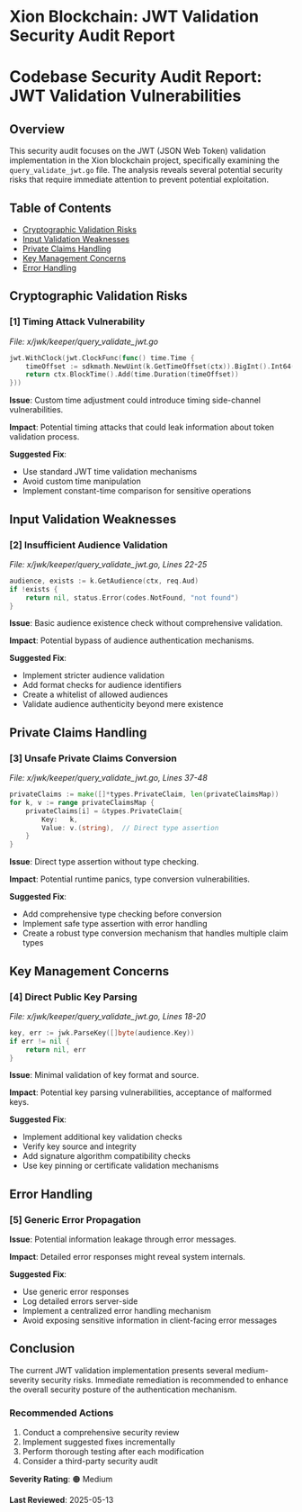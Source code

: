 # Xion Blockchain: JWT Validation Security Audit Report

# Codebase Security Audit Report: JWT Validation Vulnerabilities

## Overview

This security audit focuses on the JWT (JSON Web Token) validation implementation in the Xion blockchain project, specifically examining the `query_validate_jwt.go` file. The analysis reveals several potential security risks that require immediate attention to prevent potential exploitation.

## Table of Contents
- [Cryptographic Validation Risks](#cryptographic-validation-risks)
- [Input Validation Weaknesses](#input-validation-weaknesses)
- [Private Claims Handling](#private-claims-handling)
- [Key Management Concerns](#key-management-concerns)
- [Error Handling](#error-handling)

## Cryptographic Validation Risks

### [1] Timing Attack Vulnerability

_File: x/jwk/keeper/query_validate_jwt.go_

```go
jwt.WithClock(jwt.ClockFunc(func() time.Time {
    timeOffset := sdkmath.NewUint(k.GetTimeOffset(ctx)).BigInt().Int64()
    return ctx.BlockTime().Add(time.Duration(timeOffset))
}))
```

**Issue**: Custom time adjustment could introduce timing side-channel vulnerabilities.

**Impact**: Potential timing attacks that could leak information about token validation process.

**Suggested Fix**:
- Use standard JWT time validation mechanisms
- Avoid custom time manipulation
- Implement constant-time comparison for sensitive operations

## Input Validation Weaknesses

### [2] Insufficient Audience Validation

_File: x/jwk/keeper/query_validate_jwt.go, Lines 22-25_

```go
audience, exists := k.GetAudience(ctx, req.Aud)
if !exists {
    return nil, status.Error(codes.NotFound, "not found")
}
```

**Issue**: Basic audience existence check without comprehensive validation.

**Impact**: Potential bypass of audience authentication mechanisms.

**Suggested Fix**:
- Implement stricter audience validation
- Add format checks for audience identifiers
- Create a whitelist of allowed audiences
- Validate audience authenticity beyond mere existence

## Private Claims Handling

### [3] Unsafe Private Claims Conversion

_File: x/jwk/keeper/query_validate_jwt.go, Lines 37-48_

```go
privateClaims := make([]*types.PrivateClaim, len(privateClaimsMap))
for k, v := range privateClaimsMap {
    privateClaims[i] = &types.PrivateClaim{
        Key:   k,
        Value: v.(string),  // Direct type assertion
    }
}
```

**Issue**: Direct type assertion without type checking.

**Impact**: Potential runtime panics, type conversion vulnerabilities.

**Suggested Fix**:
- Add comprehensive type checking before conversion
- Implement safe type assertion with error handling
- Create a robust type conversion mechanism that handles multiple claim types

## Key Management Concerns

### [4] Direct Public Key Parsing

_File: x/jwk/keeper/query_validate_jwt.go, Lines 18-20_

```go
key, err := jwk.ParseKey([]byte(audience.Key))
if err != nil {
    return nil, err
}
```

**Issue**: Minimal validation of key format and source.

**Impact**: Potential key parsing vulnerabilities, acceptance of malformed keys.

**Suggested Fix**:
- Implement additional key validation checks
- Verify key source and integrity
- Add signature algorithm compatibility checks
- Use key pinning or certificate validation mechanisms

## Error Handling

### [5] Generic Error Propagation

**Issue**: Potential information leakage through error messages.

**Impact**: Detailed error responses might reveal system internals.

**Suggested Fix**:
- Use generic error responses
- Log detailed errors server-side
- Implement a centralized error handling mechanism
- Avoid exposing sensitive information in client-facing error messages

## Conclusion

The current JWT validation implementation presents several medium-severity security risks. Immediate remediation is recommended to enhance the overall security posture of the authentication mechanism.

### Recommended Actions
1. Conduct a comprehensive security review
2. Implement suggested fixes incrementally
3. Perform thorough testing after each modification
4. Consider a third-party security audit

**Severity Rating**: 🟠 Medium

**Last Reviewed**: 2025-05-13